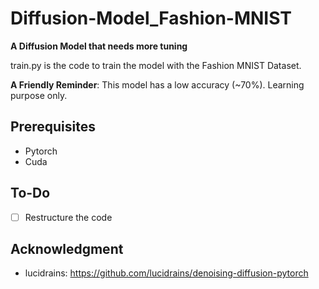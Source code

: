 # Diffusion-Model_Fashion-MNIST
**A Diffusion Model that needs more tuning**

train.py is the code to train the model with the Fashion MNIST Dataset.

**A Friendly Reminder**: This model has a low accuracy (~70%). Learning purpose only.

## Prerequisites
- Pytorch
- Cuda

## To-Do
- [ ] Restructure the code

## Acknowledgment
- lucidrains: https://github.com/lucidrains/denoising-diffusion-pytorch 

